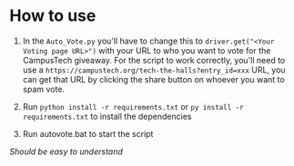 # How to use
1) In the `Auto_Vote.py` you'll have to change this to `driver.get("<Your Voting page URL>")` with your URL to who you want to vote for the CampusTech giveaway. For the script to work correctly, you'll need to use a `https://campustech.org/tech-the-halls?entry_id=xxx` URL, you can get that URL by clicking the share button on whoever you want to spam vote.

2) Run `python install -r requirements.txt` or `py install -r requirements.txt` to install the dependencies
3) Run autovote.bat to start the script

*Should be easy to understand*
